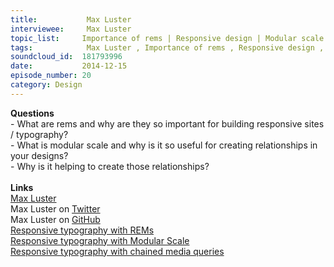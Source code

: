 ```yaml
--- 
title:           Max Luster 
interviewee:     Max Luster 
topic_list:     Importance of rems | Responsive design | Modular scale | Golden ratio | Creating relationships
tags:            Max Luster , Importance of rems , Responsive design , Modular scale , Golden ratio , Creating relationships
soundcloud_id:  181793996
date:           2014-12-15
episode_number: 20
category: Design
---
```


<p class="show_notes_display"><b>Questions</b><br>- What are rems and why are they so important for building responsive sites / typography?<br>- What is modular scale and why is it so useful for creating relationships in your designs?<br>- Why is it helping to create those relationships?<br><br><b>Links<br></b><a rel="nofollow" target="_blank" href="http://www.maxluster.com/">Max Luster</a><br>Max Luster on <a rel="nofollow" target="_blank" href="https://twitter.com/maxluster">Twitter</a><br>Max Luster on <a rel="nofollow" target="_blank" href="https://github.com/maxluster">GitHub</a><br><a rel="nofollow" target="_blank" href="https://bugsnag.com/blog/responsive-typography-with-rems">Responsive typography with REMs</a><br><a rel="nofollow" target="_blank" href="https://bugsnag.com/blog/responsive-typography-with-modular-scale">Responsive typography with Modular Scale</a><br><a rel="nofollow" target="_blank" href="https://bugsnag.com/blog/responsive-typography-with-chained-media-queries">Responsive typography with chained media queries</a><br><br><br></p>
